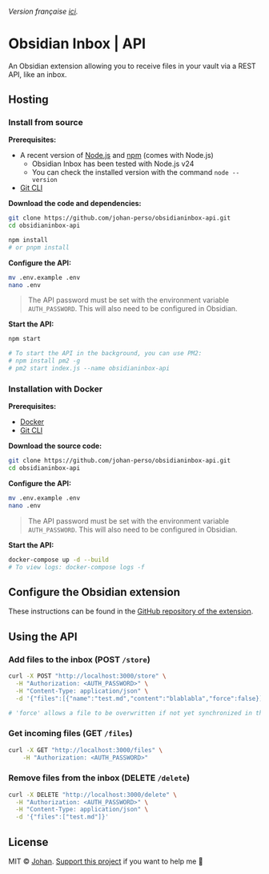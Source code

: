 ###### Version française [ici](https://github.com/johan-perso/obsidianinbox-api/blob/main/README.fr.md).

# Obsidian Inbox | API

An Obsidian extension allowing you to receive files in your vault via a REST API, like an inbox.


## Hosting

### Install from source

**Prerequisites:**

- A recent version of [Node.js](https://nodejs.org/en/download) and [npm](https://nodejs.org/en/download) (comes with Node.js)
	- Obsidian Inbox has been tested with Node.js v24
	- You can check the installed version with the command `node --version`
- [Git CLI](https://git-scm.com/)

**Download the code and dependencies:**

```bash
git clone https://github.com/johan-perso/obsidianinbox-api.git
cd obsidianinbox-api

npm install
# or pnpm install
```

**Configure the API:**

```bash
mv .env.example .env
nano .env
```

> The API password must be set with the environment variable `AUTH_PASSWORD`. This will also need to be configured in Obsidian.

**Start the API:**

```bash
npm start

# To start the API in the background, you can use PM2:
# npm install pm2 -g
# pm2 start index.js --name obsidianinbox-api
```

### Installation with Docker

**Prerequisites:**

- [Docker](https://docs.docker.com/get-docker/)
- [Git CLI](https://git-scm.com/)

**Download the source code:**

```bash
git clone https://github.com/johan-perso/obsidianinbox-api.git
cd obsidianinbox-api
```

**Configure the API:**

```bash
mv .env.example .env
nano .env
```

> The API password must be set with the environment variable `AUTH_PASSWORD`. This will also need to be configured in Obsidian.

**Start the API:**

```bash
docker-compose up -d --build
# To view logs: docker-compose logs -f
```

## Configure the Obsidian extension

These instructions can be found in the [GitHub repository of the extension](https://github.com/johan-perso/obsidianinbox-extension).

## Using the API

### Add files to the inbox (POST `/store`)

```bash
curl -X POST "http://localhost:3000/store" \
  -H "Authorization: <AUTH_PASSWORD>" \
  -H "Content-Type: application/json" \
  -d '{"files":[{"name":"test.md","content":"blablabla","force":false}]}'

# 'force' allows a file to be overwritten if not yet synchronized in the vault.
```

### Get incoming files (GET `/files`)

```bash
curl -X GET "http://localhost:3000/files" \
	-H "Authorization: <AUTH_PASSWORD>"
```

### Remove files from the inbox (DELETE `/delete`)

```bash
curl -X DELETE "http://localhost:3000/delete" \
  -H "Authorization: <AUTH_PASSWORD>" \
  -H "Content-Type: application/json" \
  -d '{"files":["test.md"]}'
```

## License

MIT © [Johan](https://johanstick.fr/). [Support this project](https://johanstick.fr/#donate) if you want to help me 💙
